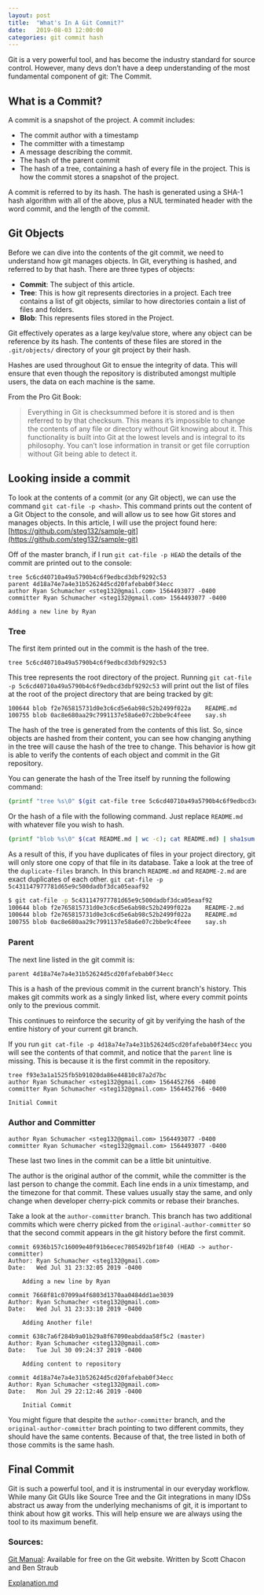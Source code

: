 ```yaml
---
layout: post
title:  "What's In A Git Commit?"
date:   2019-08-03 12:00:00
categories: git commit hash 
---
```


Git is a very powerful tool, and has become the industry standard for source control. However, many devs don’t have a deep understanding of the most fundamental component of git: The Commit.

## What is a Commit?

A commit is a snapshot of the project. A commit includes:

- The commit author with a timestamp
- The committer with a timestamp 
- A message describing the commit. 
- The hash of the parent commit
- The hash of a tree, containing a hash of every file in the project. This is how the commit stores a snapshot of the project. 

A commit is referred to by its hash. The hash is generated using a SHA-1 hash algorithm with all of the above, plus a NUL terminated header with the word commit, and the length of the commit. 

## Git Objects

Before we can dive into the contents of the git commit, we need to understand how git manages objects. In Git, everything is hashed, and referred to by that hash. There are three types of objects:

- **Commit**:  The subject of this article. 
- **Tree**: This is how git represents directories in a project. Each tree contains a list of git objects, similar to how directories contain a list of files and folders.
- **Blob**: This represents files stored in the Project.   

Git effectively operates as a large key/value store, where any object can be reference by its hash. The contents of these files are stored in the `.git/objects/` directory of your git project by their hash.  

Hashes are used throughout Git to ensue the integrity of data. This will ensure that even though the repository is distributed amongst multiple users, the data on each machine is the same. 

From the Pro Git Book:

> Everything in Git is checksummed before it is stored and is then referred to by that checksum. This means it’s impossible to change the contents of any file or directory without Git knowing about it. This functionality is built into Git at the lowest levels and is integral to its philosophy. You can’t lose information in transit or get file corruption without Git being able to detect it.

## Looking inside a commit

To look at the contents of a commit (or any Git object), we can use the command `git cat-file -p <hash>`. This command prints out the content of a Git Object to the console, and will allow us to see how Git stores and manages objects. In this article, I will use the project found here: [https://github.com/steg132/sample-git](https://github.com/steg132/sample-git)

Off of the master branch, if I run `git cat-file -p HEAD` the details of the commit are printed out to the console:

```
tree 5c6cd40710a49a5790b4c6f9edbcd3dbf9292c53
parent 4d18a74e7a4e31b52624d5cd20fafebab0f34ecc
author Ryan Schumacher <steg132@gmail.com> 1564493077 -0400
committer Ryan Schumacher <steg132@gmail.com> 1564493077 -0400

Adding a new line by Ryan
```

### Tree

The first item printed out in the commit is the hash of the tree. 

```
tree 5c6cd40710a49a5790b4c6f9edbcd3dbf9292c53
```

This tree represents the root directory of the project. Running `git cat-file -p 5c6cd40710a49a5790b4c6f9edbcd3dbf9292c53` will print out the list of files at the root of the project directory that are being tracked by git:

```
100644 blob f2e765815731d0e3c6cd5e6ab98c52b2499f022a	README.md
100755 blob 0ac8e680aa29c7991137e58a6e07c2bbe9c4feee	say.sh
```

The hash of the tree is generated from the contents of this list. So, since objects are hashed from their content, you can see how changing anything in the tree will cause the hash of the tree to change. This behavior is how git is able to verify the contents of each object and commit in the Git repository.

You can generate the hash of the Tree itself by running the following command:

```bash
(printf "tree %s\0" $(git cat-file tree 5c6cd40710a49a5790b4c6f9edbcd3dbf9292c53 | wc -c); git cat-file tree 5c6cd40710a49a5790b4c6f9edbcd3dbf9292c53) | sha1sum
```

Or the hash of a file with the following command. Just replace `README.md` with whatever file you wish to hash.

```bash
(printf "blob %s\0" $(cat README.md | wc -c); cat README.md) | sha1sum
```

As a result of this, if you have duplicates of files in your project directory, git will only store one copy of that file in its database. Take a look at the tree of the `duplicate-files` branch. In this branch `README.md` and `README-2.md` are exact duplicates of each other. `git cat-file -p 5c431147977781d65e9c500dadbf3dca05eaaf92`

```bash
$ git cat-file -p 5c431147977781d65e9c500dadbf3dca05eaaf92
100644 blob f2e765815731d0e3c6cd5e6ab98c52b2499f022a	README-2.md
100644 blob f2e765815731d0e3c6cd5e6ab98c52b2499f022a	README.md
100755 blob 0ac8e680aa29c7991137e58a6e07c2bbe9c4feee	say.sh
```

### Parent

The next line listed in the git commit is:

```bash
parent 4d18a74e7a4e31b52624d5cd20fafebab0f34ecc
```

This is a hash of the previous commit in the current branch's history. This makes git commits work as a singly linked list, where every commit points only to the previous commit.

This continues to reinforce the security of git by verifying the hash of the entire history of your current git branch. 

If you run `git cat-file -p 4d18a74e7a4e31b52624d5cd20fafebab0f34ecc` you will see the contents of that commit, and notice that the `parent` line is missing. This is because it is the first commit in the repository. 

```
tree f93e3a1a1525fb5b91020da86e44810c87a2d7bc
author Ryan Schumacher <steg132@gmail.com> 1564452766 -0400
committer Ryan Schumacher <steg132@gmail.com> 1564452766 -0400

Initial Commit
```

 

### Author and Committer

```
author Ryan Schumacher <steg132@gmail.com> 1564493077 -0400
committer Ryan Schumacher <steg132@gmail.com> 1564493077 -0400
```

These last two lines in the commit can be a little bit unintuitive. 

The author is the original author of the commit, while the committer is the last person to change the commit. Each line ends in a unix timestamp, and the timezone for that commit. These values usually stay the same, and only change when developer cherry-pick commits or rebase their branches.

Take a look at the `author-committer` branch. This branch has two additional commits which were cherry picked  from the `original-author-committer` so that the second commit appears in the git history before the first commit.

```
commit 6936b157c16009e40f91b6ecec7805492bf18f40 (HEAD -> author-committer)
Author: Ryan Schumacher <steg132@gmail.com>
Date:   Wed Jul 31 23:32:05 2019 -0400

    Adding a new line by Ryan

commit 7668f81c07099a4f6803d1370aa0484dd1ae3039
Author: Ryan Schumacher <steg132@gmail.com>
Date:   Wed Jul 31 23:33:10 2019 -0400

    Adding Another file!

commit 638c7a6f284b9a01b29a8f67090eabddaa58f5c2 (master)
Author: Ryan Schumacher <steg132@gmail.com>
Date:   Tue Jul 30 09:24:37 2019 -0400

    Adding content to repository

commit 4d18a74e7a4e31b52624d5cd20fafebab0f34ecc
Author: Ryan Schumacher <steg132@gmail.com>
Date:   Mon Jul 29 22:12:46 2019 -0400

    Initial Commit
```

You might figure that despite the `author-committer` branch, and the `original-author-committer` brach pointing to two different commits, they should have the same contents. Because of that, the tree listed in both of those commits is the same hash. 

## Final Commit

Git is such a powerful tool, and it is instrumental in our everyday workflow. While many Git GUIs like Source Tree and the Git integrations in many IDSs abstract us away from the underlying mechanisms of git, it is important to think about how git works. This will help ensure we are always using the tool to its maximum benefit.

### Sources:

[Git Manual](https://git-scm.com/book/en/v2): Available for free on the Git website. Written by Scott Chacon and Ben Straub 

[Explanation.md](https://gist.github.com/masak/2415865)